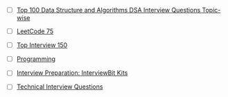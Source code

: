 
- [ ] [Top 100 Data Structure and Algorithms DSA Interview Questions Topic-wise](https://www.geeksforgeeks.org/top-100-data-structure-and-algorithms-dsa-interview-questions-topic-wise/?ref=outind)
- [ ] [LeetCode 75](https://leetcode.com/studyplan/leetcode-75/)
- [ ] [Top Interview 150](https://leetcode.com/studyplan/top-interview-150/)
- [ ] [Programming](https://www.interviewbit.com/courses/programming/)
- [ ] [Interview Preparation: InterviewBit Kits](https://www.interviewbit.com/interview-preparation-kit/)
- [ ] [Technical Interview Questions](https://www.interviewbit.com/technical-interview-questions/)

